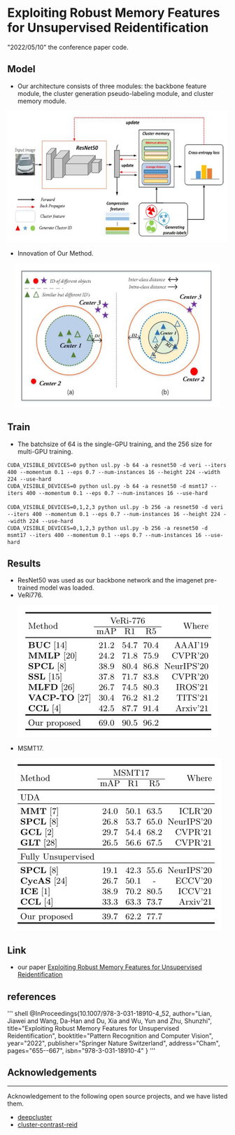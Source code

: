 # Exploiting Robust Memory Features for Unsupervised Reidentification

"2022/05/10" the conference paper code.

## Model

- Our architecture consists of three modules: the backbone feature module, the cluster generation pseudo-labeling module, and cluster memory module.

<p align="center" >
    <img src="figs/f1.jpg" width="650" height="300" />

- Innovation of Our Method.
    
<p align="center" >
    <img src="figs/f2.jpg" width="470" height="330" />

## Train
    
- The batchsize of 64 is the single-GPU training, and the 256 size for multi-GPU training.
    
```shell
CUDA_VISIBLE_DEVICES=0 python usl.py -b 64 -a resnet50 -d veri --iters 400 --momentum 0.1 --eps 0.7 --num-instances 16 --height 224 --width 224 --use-hard 
CUDA_VISIBLE_DEVICES=0 python usl.py -b 64 -a resnet50 -d msmt17 --iters 400 --momentum 0.1 --eps 0.7 --num-instances 16 --use-hard 
    
CUDA_VISIBLE_DEVICES=0,1,2,3 python usl.py -b 256 -a resnet50 -d veri --iters 400 --momentum 0.1 --eps 0.7 --num-instances 16 --height 224 --width 224 --use-hard 
CUDA_VISIBLE_DEVICES=0,1,2,3 python usl.py -b 256 -a resnet50 -d msmt17 --iters 400 --momentum 0.1 --eps 0.7 --num-instances 16 --use-hard 
```

## Results

- ResNet50 was used as our backbone network and the imagenet pre-trained model was loaded.
- VeRi776.
<p align="center">
    <img src="figs/r2.jpg" />

- MSMT17.
<p align="center">
    <img src="figs/r1.jpg" />

## Link
- our paper [Exploiting Robust Memory Features for Unsupervised Reidentification](https://doi.org/10.1007/978-3-031-18910-4_52) 

## references
''' shell
@InProceedings{10.1007/978-3-031-18910-4_52,
author="Lian, Jiawei
and Wang, Da-Han
and Du, Xia
and Wu, Yun
and Zhu, Shunzhi",
title="Exploiting Robust Memory Features for Unsupervised Reidentification",
booktitle="Pattern Recognition and Computer Vision",
year="2022",
publisher="Springer Nature Switzerland",
address="Cham",
pages="655--667",
isbn="978-3-031-18910-4"
}
'''

## Acknowledgements
---
    
Acknowledgement to the following open source projects, and we have listed them.
    
- [deepcluster](https://github.com/facebookresearch/deepcluster)
- [cluster-contrast-reid](https://github.com/alibaba/cluster-contrast-reid)
